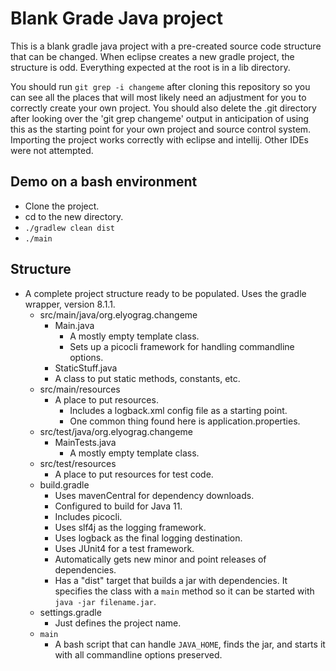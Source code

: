 # Blank Grade Java project

This is a blank gradle java project with a pre-created source code structure
that can be changed.  When eclipse creates a new gradle project, the
structure is odd.  Everything expected at the root is in a lib directory.

You should run `git grep -i changeme` after cloning this repository so you can
see all the places that will most likely need an adjustment for you to
correctly create your own project.  You should also delete the .git directory
after looking over the 'git grep changeme' output in anticipation of using
this as the starting point for your own project and source control system.
Importing the project works correctly with eclipse and intellij.  Other IDEs
were not attempted.

## Demo on a bash environment

- Clone the project.
- cd to the new directory.
- `./gradlew clean dist`
- `./main`

## Structure

- A complete project structure ready to be populated.  Uses the gradle wrapper, version 8.1.1.
  - src/main/java/org.elyograg.changeme
    - Main.java
      - A mostly empty template class.
      - Sets up a picocli framework for handling commandline options.
    - StaticStuff.java
    -  A class to put static methods, constants, etc.
  - src/main/resources
    - A place to put resources.
      - Includes a logback.xml config file as a starting point.
      - One common thing found here is application.properties.
  - src/test/java/org.elyograg.changeme
    - MainTests.java
      - A mostly empty template class.
  - src/test/resources
    - A place to put resources for test code.
  - build.gradle
    - Uses mavenCentral for dependency downloads.
    - Configured to build for Java 11.
    - Includes picocli.
    - Uses slf4j as the logging framework.
    - Uses logback as the final logging destination.
    - Uses JUnit4 for a test framework.
    - Automatically gets new minor and point releases of dependencies.
    - Has a "dist" target that builds a jar with dependencies.  It specifies the class with a `main` method so it can be started with `java -jar filename.jar`.
  - settings.gradle
    - Just defines the project name.
  - `main`
    - A bash script that can handle `JAVA_HOME`, finds the jar, and starts it with all commandline options preserved.
